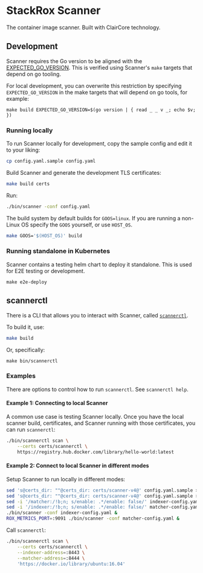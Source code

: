# StackRox Scanner

The container image scanner.  Built with ClairCore technology.

## Development

Scanner requires the Go version to be aligned with the [EXPECTED_GO_VERSION](../EXPECTED_GO_VERSION).  This is verified using Scanner's `make` targets that depend on go tooling.

For local development, you can overwrite this restriction by specifying `EXPECTED_GO_VERSION` in the make targets that will depend on go tools, for example:

```
make build EXPECTED_GO_VERSION=$(go version | { read _ _ v _; echo $v; })
```

### Running locally

To run Scanner locally for development, copy the sample config and edit it to your liking:

```sh
cp config.yaml.sample config.yaml
```

Build Scanner and generate the development TLS certificates:

```sh
make build certs
```

Run:

```sh
./bin/scanner -conf config.yaml
```

The build system by default builds for `GOOS=linux`.  If you are running a non-Linux OS specify the `GOOS` yourself, or use `HOST_OS`.

```sh
make GOOS='$(HOST_OS)' build
```

### Running standalone in Kubernetes

Scanner contains a testing helm chart to deploy it standalone.  This is used for E2E testing or development.

```
make e2e-deploy
```

## scannerctl

There is a CLI that allows you to interact with Scanner, called [`scannerctl`](cmd/scannerctl/main.go).

To build it, use:

```sh
make build
```

Or, specifically:

```
make bin/scannerctl
```

### Examples

There are options to control how to run `scannerctl`.  See `scannerctl help`.

#### Example 1: Connecting to local Scanner 

A common use case is testing Scanner locally.  Once you have the local scanner build, certificates, and Scanner running with those certificates, you can run `scannerctl`:

```sh
./bin/scannerctl scan \
    --certs certs/scannerctl \
    https://registry.hub.docker.com/library/hello-world:latest
```

#### Example 2: Connect to local Scanner in different modes

Setup Scanner to run locally in different modes: 

```sh
sed 's@certs_dir: ""@certs_dir: certs/scanner-v4@' config.yaml.sample > matcher-config.yaml
sed 's@certs_dir: ""@certs_dir: certs/scanner-v4@' config.yaml.sample > indexer-config.yaml
sed -i '/matcher:/!b;n; s/enable: .*/enable: false/' indexer-config.yaml
sed -i '/indexer:/!b;n; s/enable: .*/enable: false/' matcher-config.yaml
./bin/scanner -conf indexer-config.yaml &
ROX_METRICS_PORT=:9091 ./bin/scanner -conf matcher-config.yaml &
```

Call `scannerctl`:

```sh
./bin/scannerctl scan \
    --certs certs/scannerctl \
    --indexer-address=:8443 \
    --matcher-address=:8444 \
    'https://docker.io/library/ubuntu:16.04'
```
